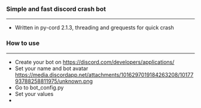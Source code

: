 ### Simple and fast discord crash bot

---

- Written in py-cord 2.1.3, threading and grequests for quick crash

### How to use

---
- Create your bot on https://discord.com/developers/applications/
- Set your name and bot avatar
https://media.discordapp.net/attachments/1016297019184263208/1017793788258811975/unknown.png
- Go to bot_config.py
- Set your values
- 
